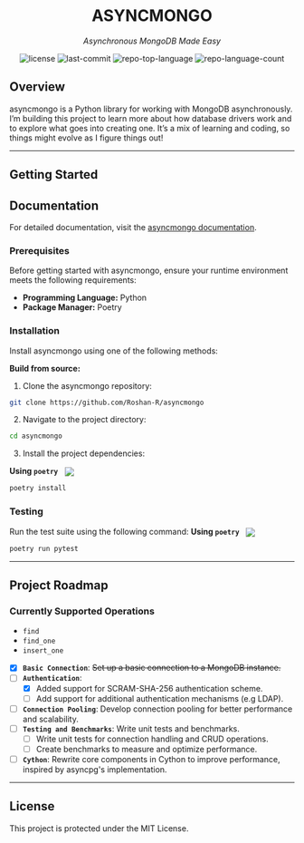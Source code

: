 <p align="center"><h1 align="center">ASYNCMONGO</h1></p>
<p align="center">
	<em>Asynchronous MongoDB Made Easy</em>
</p>
<p align="center">
	<img src="https://img.shields.io/github/license/Roshan-R/asyncmongo?style=default&logo=opensourceinitiative&logoColor=white&color=0080ff" alt="license">
	<img src="https://img.shields.io/github/last-commit/Roshan-R/asyncmongo?style=default&logo=git&logoColor=white&color=0080ff" alt="last-commit">
	<img src="https://img.shields.io/github/languages/top/Roshan-R/asyncmongo?style=default&color=0080ff" alt="repo-top-language">
	<img src="https://img.shields.io/github/languages/count/Roshan-R/asyncmongo?style=default&color=0080ff" alt="repo-language-count">
</p>


##  Overview

asyncmongo is a Python library for working with MongoDB asynchronously. I’m building this project to learn more about how database drivers work and to explore what goes into creating one. It’s a mix of learning and coding, so things might evolve as I figure things out!

---


##  Getting Started

##  Documentation

For detailed documentation, visit the [asyncmongo documentation](https://asyncmongo.readthedocs.io/en/latest/).

###  Prerequisites

Before getting started with asyncmongo, ensure your runtime environment meets the following requirements:

- **Programming Language:** Python
- **Package Manager:** Poetry


###  Installation

Install asyncmongo using one of the following methods:

**Build from source:**

1. Clone the asyncmongo repository:
```sh
git clone https://github.com/Roshan-R/asyncmongo
```

2. Navigate to the project directory:
```sh
cd asyncmongo
```

3. Install the project dependencies:


**Using `poetry`** &nbsp; [<img align="center" src="https://img.shields.io/endpoint?url=https://python-poetry.org/badge/v0.json" />](https://python-poetry.org/)

```sh
poetry install
```



###  Testing
Run the test suite using the following command:
**Using `poetry`** &nbsp; [<img align="center" src="https://img.shields.io/endpoint?url=https://python-poetry.org/badge/v0.json" />](https://python-poetry.org/)

```sh
poetry run pytest
```


---
##  Project Roadmap

### Currently Supported Operations
- `find`
- `find_one`
- `insert_one`

- [X] **`Basic Connection`**: <strike>Set up a basic connection to a MongoDB instance.</strike>
- [ ] **`Authentication`**:  
	- [X] Added support for SCRAM-SHA-256 authentication scheme.  
	- [ ] Add support for additional authentication mechanisms (e.g LDAP).  
- [ ] **`Connection Pooling`**: Develop connection pooling for better performance and scalability.
- [ ] **`Testing and Benchmarks`**: Write unit tests and benchmarks.
	- [ ] 	Write unit tests for connection handling and CRUD operations.
	- [ ] 	Create benchmarks to measure and optimize performance.
- [ ] **`Cython`**: Rewrite core components in Cython to improve performance, inspired by asyncpg's implementation.
---


##  License

This project is protected under the MIT License. 
